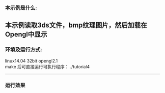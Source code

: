 ### 本示例是什么: ###  
本示例读取3ds文件，bmp纹理图片，然后加载在Opengl中显示
  ------------------------------------------------------  
  
### 环境及运行方式: ###  
linux14.04  32bit  opengl2.1  
make 后可直接运行可执行程序： ./tutorial4  
  
  ------------------------------------------------------  
  
### 运行效果 ###

